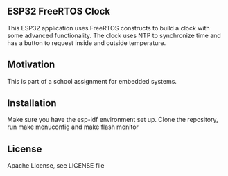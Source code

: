 ## ESP32 FreeRTOS Clock

This ESP32 application uses FreeRTOS constructs to build a clock with some advanced functionality. The clock uses NTP to synchronize time and has a button to request inside and outside temperature.

## Motivation

This is part of a school assignment for embedded systems.

## Installation

Make sure you have the esp-idf environment set up. Clone the repository, run make menuconfig and make flash monitor

## License

Apache License, see LICENSE file